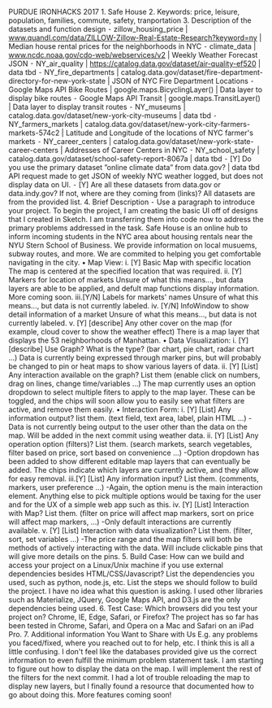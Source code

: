 PURDUE IRONHACKS 2017
	1.	Safe House
	2.	Keywords: price, leisure, population, families, commute, safety, tranportation
    3.	Description of the datasets and function design
        ⁃	zillow_housing_price | www.quandl.com/data/ZILLOW-Zillow-Real-Estate-Research?keyword=ny | Median house rental prices for the neighborhoods in NYC
        ⁃   climate_data | www.ncdc.noaa.gov/cdo-web/webservices/v2 | Weekly Weather Forecast JSON
        ⁃   NY_air_quality | https://catalog.data.gov/dataset/air-quality-ef520 | data tbd
        ⁃   NY_fire_departments | catalog.data.gov/dataset/fire-department-directory-for-new-york-state | JSON of NYC Fire Department Locations
        ⁃   Google Maps API Bike Routes | google.maps.BicyclingLayer() | Data layer to display bike routes
        ⁃   Google Maps API Transit | google.maps.TransitLayer() | Data layer to display transit routes
        ⁃   NY_museums | catalog.data.gov/dataset/new-york-city-museums | data tbd
        ⁃   NY_farmers_markets | catalog.data.gov/dataset/new-york-city-farmers-markets-574c2 | Latitude and Longitude of the locations of NYC farmer's markets
        ⁃   NY_career_centers | catalog.data.gov/dataset/new-york-state-career-centers | Addresses of Career Centers in NYC
        ⁃   NY_school_safety | catalog.data.gov/dataset/school-safety-report-8067a | data tbd
        ⁃	[Y] Do you use the primary dataset ”online climate data” from data.gov? | data tbd
                API request made to get JSON of weekly NYC weather logged, but does not display data on UI. 
        ⁃	[Y] Are all these datasets from data.gov or data.indy.gov? If not, where are they coming from (links)?
                All datasets are from the provided list.
	4.	Brief Description
        ⁃	Use a paragraph to introduce your project.
                To begin the project, I am creating the basic UI off of designs that I created in Sketch. I am transferring them into code now to address the 
                primary problems addressed in the task. Safe House is an online hub to inform incoming students in the NYC area about housing rentals near the 
                NYU Stern School of Business. We provide information on local musuems, subway routes, and more. We are commited to helping you get comfortable 
                navigating in the city.
        •	Map View:
        	i.	[Y] Basic Map with specific location
        	    The map is centered at the specified location that was required.
        	ii.	[Y] Markers for location of markets
        	    Unsure of what this means..., but data layers are able to be applied, and defult map functions display information. More coming soon.
        	iii.[Y/N] Labels for markets' names
        	    Unsure of what this means..., but data is not currently labeled.
        	iv.	[Y/N] InfoWindow to show detail information of a market
        	    Unsure of what this means..., but data is not currently labeled.
        	v.	[Y] [describe] Any other cover on the map (for example, cloud cover to show the weather effect)
        	    There is a map layer that displays the 53 neighborhoods of Manhattan.
        •	Data Visualization:
        	i.	[Y] [describe] Use Graph? What is the type? (bar chart, pie chart, radar chart ...)
        	    Data is currently being expressed through marker pins, but will probably be changed to pin or heat maps to show various layers of data.
        	ii.	[Y] [List] Any interaction available on the graph? List them (enable click on numbers, drag on lines, change time/variables ...)
        	    The map currently uses an option dropdown to select multiple fiters to apply to the map layer. These can be toggled, and the chips will soon allow you
        	    to easily see what filters are active, and remove them easily.
        •	Interaction Form:
        	i.	[Y] [List] Any information output? list them. (text field, text area, label, plain HTML ...)
        	    -Data is not currently being output to the user other than the data on the map. Will be added in the next commit using weather data.
        	ii.	[Y] [List] Any operation option (filters)? List them. (search markets, search vegetables, filter based on price, sort based on convenience ...)
        	    -Option dropdown has been added to show different editable map layers that can eventually be added. The chips indicate which layers are currently active, and they allow for easy removal.
        	iii.[Y] [List] Any information input? List them. (comments, markers, user preference ...)
        	    -Again, the option menu is the main interaction element. Anything else to pick multiple options would be taxing for the user and for the UX of a simple web app such as this.
        	iv.	[Y] [List] Interaction with Map? List them. (filter on price will affect map markers, sort on price will affect map markers, ...)
        	    -Only default interactions are currently available.
        	v.	[Y] [List] Interaction with data visualization? List them. (filter, sort, set variables ...)
        	    -The price range and the map filters will both be methods of actively interacting with the data. Will include clickable pins that will give more details on the pins.
	5.	Build Case: How can we build and access your project on a Linux/Unix machine if you use external dependencies besides HTML/CSS/Javascript? List the dependencies you used, such as python, node.js, etc. List the steps we should follow to build the project.
	    I have no idea what this question is asking. I used other libraries such as Materialize, JQuery, Google Maps API, and D3.js are the only dependencies being used.
	6.	Test Case: Which browsers did you test your project on? Chrome, IE, Edge, Safari, or Firefox?
	    The project has so far has been tested in Chrome, Safari, and Opera on a Mac and Safari on an iPad Pro.
	7.	Additional information You Want to Share with Us E.g. any problems you faced/fixed, where you reached out to for help, etc.
	    I think this is all a little confusing. I don't feel like the databases provided give us the correct information to even fulfill the minimum problem statement task. 
	    I am starting to figure out how to display the data on the map. I will implement the rest of the filters for the next commit. I had a lot of trouble reloading the map
	    to display new layers, but I finally found a resource that documented how to go about doing this. More features coming soon!
	
	
	
	
	
	
	
	
	
	
	
	
	
	
	
	
	
	